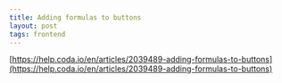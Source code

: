 ```yaml
---
title: Adding formulas to buttons
layout: post
tags: frontend
---
```


[https://help.coda.io/en/articles/2039489-adding-formulas-to-buttons](https://help.coda.io/en/articles/2039489-adding-formulas-to-buttons)
